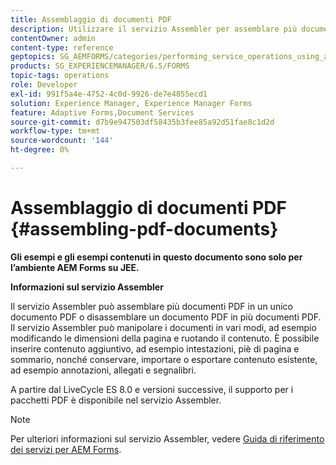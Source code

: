 ```yaml
---
title: Assemblaggio di documenti PDF
description: Utilizzare il servizio Assembler per assemblare più documenti PDF in un unico documento PDF o disassemblare un documento PDF in più documenti PDF.
contentOwner: admin
content-type: reference
geptopics: SG_AEMFORMS/categories/performing_service_operations_using_apis
products: SG_EXPERIENCEMANAGER/6.5/FORMS
topic-tags: operations
role: Developer
exl-id: 991f5a4e-4752-4c0d-9926-de7e4855ecd1
solution: Experience Manager, Experience Manager Forms
feature: Adaptive Forms,Document Services
source-git-commit: d7b9e947503df58435b3fee85a92d51fae8c1d2d
workflow-type: tm+mt
source-wordcount: '144'
ht-degree: 0%

---
```


# Assemblaggio di documenti PDF {#assembling-pdf-documents}

**Gli esempi e gli esempi contenuti in questo documento sono solo per l’ambiente AEM Forms su JEE.**

**Informazioni sul servizio Assembler**

Il servizio Assembler può assemblare più documenti PDF in un unico documento PDF o disassemblare un documento PDF in più documenti PDF. Il servizio Assembler può manipolare i documenti in vari modi, ad esempio modificando le dimensioni della pagina e ruotando il contenuto. È possibile inserire contenuto aggiuntivo, ad esempio intestazioni, piè di pagina e sommario, nonché conservare, importare o esportare contenuto esistente, ad esempio annotazioni, allegati e segnalibri.

A partire dal LiveCycle ES 8.0 e versioni successive, il supporto per i pacchetti PDF è disponibile nel servizio Assembler.

>[!NOTE]
>
>Per ulteriori informazioni sul servizio Assembler, vedere [Guida di riferimento dei servizi per AEM Forms](https://www.adobe.com/go/learn_aemforms_services_63).
